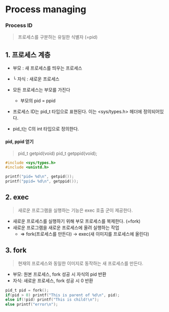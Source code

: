 ﻿# Process managing

### Process ID
> 프로세스를 구분하는 유일한 식별자 (=pid)

## 1. 프로세스 계층
- 부모 : 새 프로세스를 띄우는 프로세스
- └ 자식 : 새로운 프로세스

- 모든 프로세스는 부모를 가진다
	- 부모의 pid = ppid

- 프로세스 ID는 pid_t 타입으로 표현된다. 이는 <sys/types.h> 헤더에 정의되어있다.
- pid_t는 C의 int 타입으로 정의한다.

#### pid, ppid 얻기
> pid_t getpid(void)
> pid_t getppid(void);


```c
#include <sys/types.h>
#include <unistd.h>

printf("pid= %d\n", getpid());
printf("ppid= %d\n", getppid());
```

## 2. exec
> 새로운 프로그램을 실행하는 기능은 exec 호출 군이 제공한다.

- 새로운 프로세스를 실행하기 위해 부모 프로세스를 복제한다. (=fork)
- 새로운 프로그램을 새로운 프로세스에 올려 실행하는 작업
	- => fork(프로세스를 만든다) -> exec(새 이미지를 프로세스에 올린다)

## 3. fork
> 현재의 프로세스와 동일한 이미지로 동작하는 새 프로세스를 만든다.

- 부모: 원본 프로세스, fork 성공 시 자식의 pid 반환
- 자식: 새로운 프로세스, fork 성공 시 0 반환

```c
pid_t pid = fork();
if(pid > 0) printf("This is parent of %d\n", pid);
else if(!pid) printf("This is child!\n");
else printf("error\n");
```